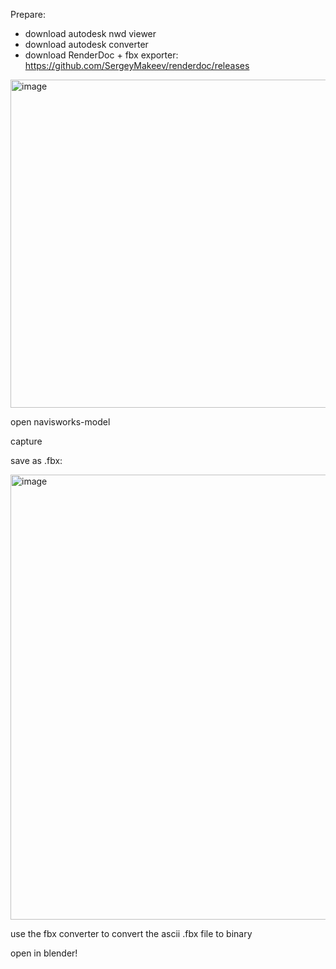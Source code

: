 Prepare:
- download autodesk nwd viewer
- download autodesk converter 
- download RenderDoc + fbx exporter: https://github.com/SergeyMakeev/renderdoc/releases

<img width="525" alt="image" src="https://user-images.githubusercontent.com/34062862/153599272-0a910c05-32be-45e2-a726-621d6f0ba038.png">

open navisworks-model

capture

save as .fbx:

<img width="712" alt="image" src="https://user-images.githubusercontent.com/34062862/153599511-b3e51150-d3c1-4af7-ac4a-0b7963f72146.png">

use the fbx converter to convert the ascii .fbx file to binary

open in blender!
